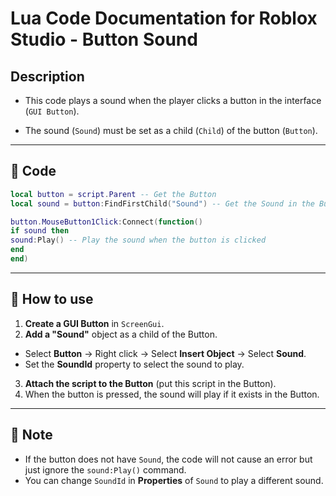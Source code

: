 # **Lua Code Documentation for Roblox Studio - Button Sound**

## **Description**
- This code plays a sound when the player clicks a button in the interface (`GUI Button`).

- The sound (`Sound`) must be set as a child (`Child`) of the button (`Button`).

---

## **📜 Code**
```lua
local button = script.Parent -- Get the Button
local sound = button:FindFirstChild("Sound") -- Get the Sound in the Button

button.MouseButton1Click:Connect(function()
if sound then
sound:Play() -- Play the sound when the button is clicked
end
end)
```

---

## **📌 How to use**
1. **Create a GUI Button** in `ScreenGui`.
2. **Add a "Sound"** object as a child of the Button.
- Select **Button** → Right click → Select **Insert Object** → Select **Sound**.
- Set the **SoundId** property to select the sound to play.
3. **Attach the script to the Button** (put this script in the Button).
4. When the button is pressed, the sound will play if it exists in the Button.

---

## **🔧 Note**
- If the button does not have `Sound`, the code will not cause an error but just ignore the `sound:Play()` command.
- You can change `SoundId` in **Properties** of `Sound` to play a different sound.